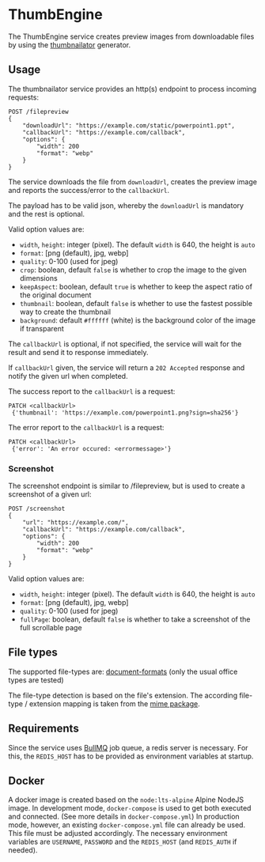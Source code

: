 # ThumbEngine

The ThumbEngine service creates preview images from downloadable files by using the [thumbnailator](https://www.npmjs.com/package/thumbnailator) generator.

## Usage

The thumbnailator service provides an http(s) endpoint to process incoming requests:

```
POST /filepreview
{
    "downloadUrl": "https://example.com/static/powerpoint1.ppt",
    "callbackUrl": "https://example.com/callback",
    "options": {
        "width": 200
        "format": "webp"
    }
}
```

The service downloads the file from `downloadUrl`, creates the preview image and reports the success/error to the `callbackUrl`.

The payload has to be valid json, whereby the `downloadUrl` is mandatory and the rest is optional.

Valid option values are:
-   `width`, `height`: integer (pixel). The default `width` is 640, the height is `auto`
-   `format`: [png (default), jpg, webp]
-   `quality`: 0-100 (used for jpeg)
-   `crop`: boolean, default `false` is whether to crop the image to the given dimensions
-   `keepAspect`: boolean, default `true` is whether to keep the aspect ratio of the original document
-   `thumbnail`: boolean, default `false` is whether to use the fastest possible way to create the thumbnail
-   `background`: default `#ffffff` (white) is the background color of the image if transparent

The `callbackUrl` is optional, if not specified, the service will wait for the result and send it to response immediately.

If `callbackUrl` given, the service will return a `202 Accepted` response and notify the given url when completed.

The success report to the `callbackUrl` is a request:

```
PATCH <callbackUrl>
 {'thumbnail': 'https://example.com/powerpoint1.png?sign=sha256'}
```

The error report to the `callbackUrl` is a request:

```
PATCH <callbackUrl>
 {'error': 'An error occured: <errormessage>'}
```

### Screenshot

The screenshot endpoint is similar to /filepreview, but is used to create a screenshot of a given url:

```
POST /screenshot
{
    "url": "https://example.com/",
    "callbackUrl": "https://example.com/callback",
    "options": {
        "width": 200
        "format": "webp"
    }
}
```

Valid option values are:
-   `width`, `height`: integer (pixel). The default `width` is 640, the height is `auto`
-   `format`: [png (default), jpg, webp]
-   `quality`: 0-100 (used for jpeg)
-   `fullPage`: boolean, default `false` is whether to take a screenshot of the full scrollable page


## File types

The supported file-types are: [document-formats](https://www.npmjs.com/package/thumbnailator#document-formats) (only the usual office types are tested)

The file-type detection is based on the file's extension. The according file-type / extension mapping is taken from the [mime package](https://github.com/broofa/mime).

## Requirements

Since the service uses [BullMQ](https://docs.bullmq.io/) job queue, a redis server is necessary. For this, the `REDIS_HOST` has to be provided as environment variables at startup.

## Docker

A docker image is created based on the `node:lts-alpine` Alpine NodeJS image.
In development mode, `docker-compose` is used to get both executed and connected. (See more details in `docker-compose.yml`)
In production mode, however, an existing `docker-compose.yml` file can already be used. This file must be adjusted accordingly. The necessary environment variables are `USERNAME`, `PASSWORD` and the `REDIS_HOST` (and `REDIS_AUTH` if needed).
